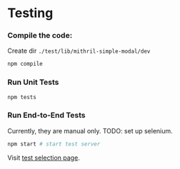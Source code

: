 # Testing

### Compile the code:

Create dir `./test/lib/mithril-simple-modal/dev`

```bash
npm compile
```

### Run Unit Tests

```bash
npm tests
```

### Run End-to-End Tests

Currently, they are manual only. TODO: set up selenium.

```bash
npm start # start test server
```

Visit [test selection page](http://localhost:8080/test/).
